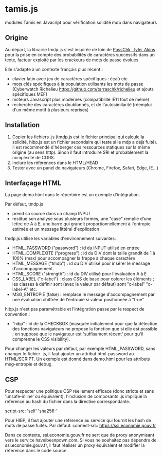 # tamis.js

modules Tamis en Javacript pour vérification solidité mdp dans navigateurs

## Origine

Au départ, la librairie tmdp.js s'est inspirée de loin de [PassChk, Tyler Akins](http://rumkin.com/tools/password/passchk.php)
pour la prise en compte des probabilités de caractères successifs dans un texte, facteur exploité par les crackeurs de mots de passe évolués.

Elle s'adapte à un contexte français plus récent :

- clavier latin avec jeu de caractères spécifiques : éçàù etc
- mots clés spécifiques à la population utilisants les mots de passe (Cyberwatch Richelieu https://github.com/tarraschk/richelieu et ajouts spécifiques MEF)
- moteurs Javascript plus modernes (compatibilité IE11 tout de même)
- recherche des caractères doublonnés, et de l'autosimilarité (réemploi d'un même motif à plusieurs reprises)

## Installation
1. Copier les fichiers .js (tmdp.js est le fichier principal qui calcule la solidité, hibp.js est un fichier secondaire qui teste si le mdp a déjà fuité). Il est recommendé d'héberger ces ressources statiques sur la même origine (au sens http). Sinon il faut introduire SRI et probablement la complexité de CORS.
2. Inclure les références dans le HTML/HEAD
3. Tester avec un panel de navigateurs (Chrome, Firefox, Safari, Edge, IE...)


## Interfaçage HTML
La page demo.html dans le répertoire est un exemple d'intégration.

Par défaut, tmdp.js 
- prend sa source dans un champ INPUT
- restitue son analyse sous plusieurs formes, une "case" remplie d'une lettre de A à E, une barre qui grandit proportionnellement à l'entropie estimée et un message littéral d'explication

tmdp.js utilise les variables d'environnement suivantes:

- HTML_PASSWORD ("password") : id du INPUT utilisé en entrée
- HTML_COMPLEXITE ("progress") : id du DIV dont la taille grandit de 1 à 100% (max) pour accompagner la frappe à chaque caractère
- HTML_MESSAGE  ("tmdp") : id du DIV utilisé pour insérer le message d'accompagnement.
- HTML_SCORE    ("strength") :  id du DIV utilisé pour l'évaluation A à E
- CSS_LABEL     ("c-label") : class CSS de base pour colorer les éléments ; les classes à définir sont (avec la valeur par défaut) sont "c-label" "c-label-A" etc.
- MSG_ENTROPIE  (false) : remplace le message d'accompagnement par une évaluation chiffrée de l'entropie si valeur positionnée à "true"

hibp.js n'est pas paramétrable et l'intégration passe par le respect de convention :
- "hibp" : id de la CHECKBOX (masquée initialement pour que la détection des fonctions navigateurs ne propose la fonction que si elle est possible ; on suppose que le navigateur est 'suffisament récent' pour qu'il comprenne le CSS visibility).

Pour changer les valeurs par défaut, par exemple HTML_PASSWORD, sans changer le fichier .js, il faut ajouter un attribut html-password au HTML/SCRIPT. Un exemple est donné dans demo.html pour les attributs msg-entropie et debug.

## CSP
Pour respecter une politique CSP réellement efficace (donc stricte et sans 'unsafe-inline' ou équivalent), l'inclusion de composants .js implique la référence au hash du fichier dans la directive correspondante.

script-src: 'self' 'sha256-'

Pour HIBP, il faut ajouter une référence au service qui fournit les hash de mots de passe fuités. Par défaut:
connect-src: https://ssi.economie.gouv.fr

Dans ce contexte, ssi.economie.gouv.fr ne sert que de proxy anonymisant vers le service haveibeenpown.com. Si vous ne souhaitez pas dépendre de ssi.economie.gouv.fr, il faut réaliser un proxy équivalent et modifier la référence dans le code source.
